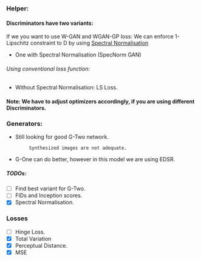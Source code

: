 ### Helper:

#### Discriminators have two variants:

If we you want to use W-GAN and WGAN-GP loss: We can enforce 1-Lipschitz constraint to D by using [Spectral Normalisation](https://openreview.net/forum?id=B1QRgziT-)
- One with Spectral Normalisation (SpecNorm GAN)

###### Using conventional loss function:
- Without Spectral Normalisation: LS Loss.

#### Note: We have to adjust optimizers accordingly, if you are using different Discriminators.

### Generators: 
- Still looking for good G-Two network. 

           Synthesized images are not adequate.
           
- G-One can do better, however in this model we are using EDSR. 

##### TODOs:
- [ ] Find best variant for G-Two. 
- [ ] FIDs and Inception scores.
- [x] Spectral Normalisation.

### Losses
- [ ] Hinge Loss.
- [x] Total Variation
- [x] Perceptual Distance.
- [x] MSE   